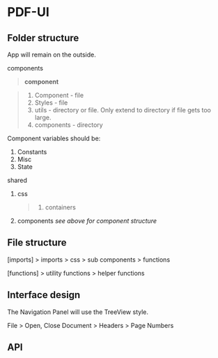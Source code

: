 # PDF-UI

## Folder structure

App will remain on the outside.

components

> **component**

> 1.  Component - file
> 2.  Styles - file
> 3.  utils - directory or file. Only extend to directory if file gets  too large.
> 4.  components - directory

   Component variables should be:
   1. Constants
   2. Misc
   3. State

shared

1. css

   > 1. containers

2. components _see above for component structure_

## File structure

[imports] > imports > css > sub components > functions

[functions] > utility functions > helper functions

## Interface design

The Navigation Panel will use the TreeView style.

File > Open, Close
Document > Headers > Page Numbers

## API
